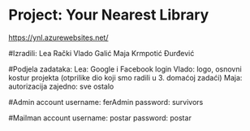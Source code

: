 # Project: Your Nearest Library

https://ynl.azurewebsites.net/

#Izradili:
	Lea Rački
	Vlado Galić
	Maja Krmpotić Đurđević
	
#Podjela zadataka:
	Lea: Google i Facebook login
	Vlado: logo, osnovni kostur projekta (otprilike dio koji smo radili u 3. domaćoj zadaći)
	Maja: autorizacija
	zajedno: sve ostalo

#Admin account
	username: ferAdmin
	password: survivors
	
#Mailman account
	username: postar
	password: postar
